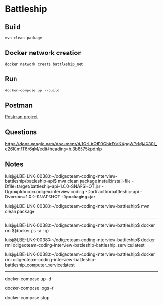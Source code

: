 # Battleship

## Build

```
mvn clean package
```

## Docker network creation

```
docker network create battleship_net
```

## Run

```
docker-compose up --build
```

## Postman
[Postman project](docs/postman)


## Questions
https://docs.google.com/document/d/1OrLbOfF9ChirErVKXggWPrMjJG39I_e26lCmfT6r6gM/edit#heading=h.3b8675kpdnfp

## Notes

luisj@LBE-LNX-00383:~/odigeoteam-coding-interview-battleship/battleship-api$ mvn clean package install:install-file -Dfile=target/battleship-api-1.0.0-SNAPSHOT.jar -DgroupId=com.odigeo.interview.coding -DartifactId=battleship-api -Dversion=1.0.0-SNAPSHOT -Dpackaging=jar  

luisj@LBE-LNX-00383:~/odigeoteam-coding-interview-battleship$ mvn clean package  

---

luisj@LBE-LNX-00383:~/odigeoteam-coding-interview-battleship$ docker rm $(docker ps -a -q)  

luisj@LBE-LNX-00383:~/odigeoteam-coding-interview-battleship$ docker rmi odigeoteam-coding-interview-battleship-battleship_service:latest  

luisj@LBE-LNX-00383:~/odigeoteam-coding-interview-battleship$ docker rmi odigeoteam-coding-interview-battleship-battleship_computer_service:latest  

---

docker-compose up -d  

docker-compose logs -f  

docker-compose stop  